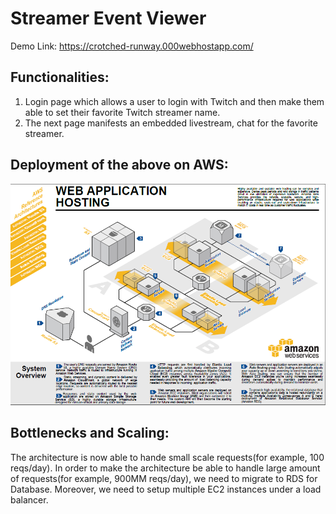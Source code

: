 # Streamer Event Viewer
Demo Link: https://crotched-runway.000webhostapp.com/

## Functionalities:
1. Login page which allows a user to login with Twitch and then make them able to set their favorite Twitch streamer name.
2. The next page manifests an embedded livestream, chat for the favorite streamer.


## Deployment of the above on AWS:
![](images/Amazon.png)

## Bottlenecks and Scaling:
The architecture is now able to hande small scale requests(for example, 100 reqs/day). In order to make the architecture be able to handle large amount of requests(for example, 900MM reqs/day), we need to migrate to RDS for Database. Moreover, we need to setup multiple EC2 instances under a load balancer.
